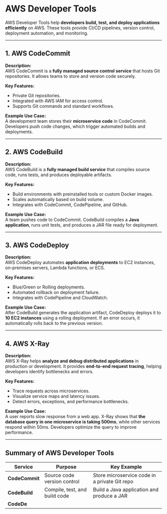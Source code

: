 # AWS Developer Tools

AWS Developer Tools help **developers build, test, and deploy applications efficiently** on AWS. These tools provide CI/CD pipelines, version control, deployment automation, and monitoring.

---

## 1. AWS CodeCommit

**Description:**  
AWS CodeCommit is a **fully managed source control service** that hosts Git repositories. It allows teams to store and version code securely.

**Key Features:**
- Private Git repositories.
- Integrated with AWS IAM for access control.
- Supports Git commands and standard workflows.

**Example Use Case:**  
A development team stores their **microservice code** in CodeCommit. Developers push code changes, which trigger automated builds and deployments.

---

## 2. AWS CodeBuild

**Description:**  
AWS CodeBuild is a **fully managed build service** that compiles source code, runs tests, and produces deployable artifacts.

**Key Features:**
- Build environments with preinstalled tools or custom Docker images.
- Scales automatically based on build volume.
- Integrates with CodeCommit, CodePipeline, and GitHub.

**Example Use Case:**  
A team pushes code to CodeCommit. CodeBuild compiles a **Java application**, runs unit tests, and produces a JAR file ready for deployment.

---

## 3. AWS CodeDeploy

**Description:**  
AWS CodeDeploy automates **application deployments** to EC2 instances, on-premises servers, Lambda functions, or ECS.

**Key Features:**
- Blue/Green or Rolling deployments.
- Automated rollback on deployment failure.
- Integrates with CodePipeline and CloudWatch.

**Example Use Case:**  
After CodeBuild generates the application artifact, CodeDeploy deploys it to **10 EC2 instances** using a rolling deployment. If an error occurs, it automatically rolls back to the previous version.

---

## 4. AWS X-Ray

**Description:**  
AWS X-Ray helps **analyze and debug distributed applications** in production or development. It provides **end-to-end request tracing**, helping developers identify bottlenecks and errors.

**Key Features:**
- Trace requests across microservices.
- Visualize service maps and latency issues.
- Detect errors, exceptions, and performance bottlenecks.

**Example Use Case:**  
A user reports slow response from a web app. X-Ray shows that **the database query in one microservice is taking 500ms**, while other services respond within 50ms. Developers optimize the query to improve performance.

---

## Summary of AWS Developer Tools

| Service          | Purpose                                               | Key Example                                         |
|-----------------|-------------------------------------------------------|----------------------------------------------------|
| **CodeCommit**   | Source code version control                            | Store microservice code in a private Git repo     |
| **CodeBuild**    | Compile, test, and build code                          | Build a Java application and produce a JAR        |
| **CodeDe**
